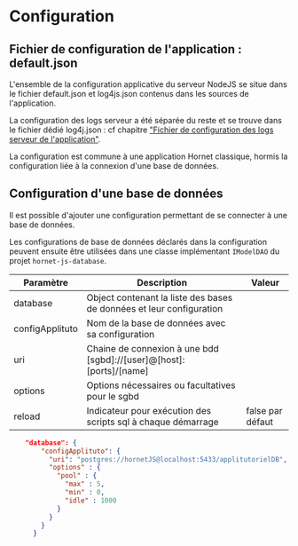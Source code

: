 # Configuration

## Fichier de configuration de l'application : default.json

L'ensemble de la configuration applicative du serveur NodeJS se situe dans le fichier default.json et log4js.json contenus dans les sources de l'application.

La configuration des logs serveur a été séparée du reste et se trouve dans le fichier dédié log4j.json : cf chapitre ["Fichier de configuration des logs serveur de l'application"](/hornetshowroom/composant/page/hornet-js/documentation_framework/applitutoriel-js/configuration).

La configuration est commune à une application Hornet classique, hormis la configuration liée à la connexion d'une base de données.

## Configuration d'une base de données

Il est possible d'ajouter une configuration permettant de se connecter à une base de données.

Les configurations de base de données déclarés dans la configuration peuvent ensuite être utilisées dans une classe implémentant `IModelDAO` du projet `hornet-js-database`.

| Paramètre | Description | Valeur |
|-----------|-------------|--------|
|database|Object contenant la liste des bases de données et leur configuration||
|configApplituto| Nom de la base de données avec sa configuration||
|uri|Chaine de connexion à une bdd [sgbd]://[user]@[host]:[ports]/[name]||
|options|Options nécessaires ou facultatives pour le sgbd||
|reload|Indicateur pour exécution des scripts sql à chaque démarrage|false par défaut

```json
    "database": {
        "configApplituto": {
          "uri": "postgres://hornetJS@localhost:5433/applitutorielDB",
          "options" : {
            "pool" : {
              "max" : 5,
              "min" : 0,
              "idle" : 1000
            }
          }
        }
      }
```
